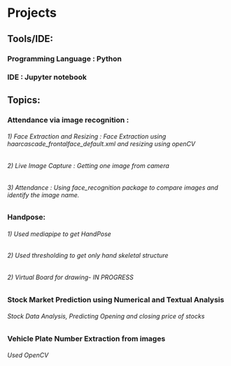 # Projects

## Tools/IDE:
### Programming Language : Python
### IDE : Jupyter notebook

## Topics:

### Attendance via image recognition :

###### 1) Face Extraction and Resizing : Face Extraction using haarcascade_frontalface_default.xml and resizing using openCV
###### 2) Live Image Capture : Getting one image from camera
###### 3) Attendance : Using face_recognition package to compare images and identify the image name.


### Handpose:

###### 1) Used mediapipe to get HandPose
###### 2) Used thresholding to get only hand skeletal structure 
###### 2) Virtual Board for drawing- IN PROGRESS 



### Stock Market Prediction using Numerical and Textual Analysis

###### Stock Data Analysis, Predicting Opening and closing price of stocks

### Vehicle Plate Number Extraction from images

###### Used OpenCV

